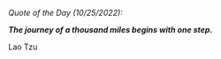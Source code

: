 *Quote of the Day (10/25/2022):*

_**The journey of a thousand miles begins with one step.**_

Lao Tzu